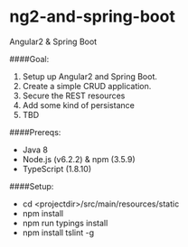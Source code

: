 # ng2-and-spring-boot
Angular2 &amp; Spring Boot

####Goal:
1. Setup up Angular2 and Spring Boot.
2. Create a simple CRUD application.
3. Secure the REST resources
4. Add some kind of persistance
5. TBD

####Prereqs:
- Java 8
- Node.js (v6.2.2) & npm (3.5.9)
- TypeScript (1.8.10)

####Setup:
- cd \<projectdir\>/src/main/resources/static
- npm install
- npm run typings install
- npm install tslint -g
